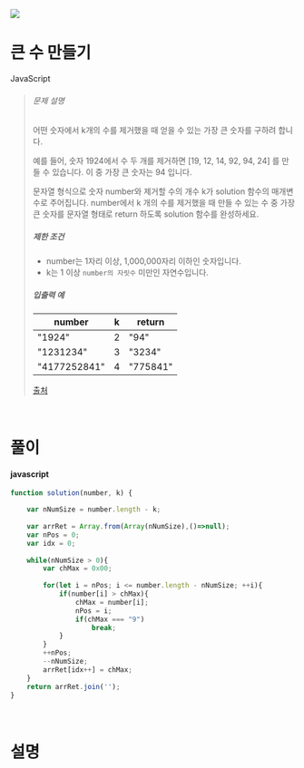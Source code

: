 ![](/img/programmers.png)

# 큰 수 만들기

JavaScript

>###### 문제 설명
>
>어떤 숫자에서 k개의 수를 제거했을 때 얻을 수 있는 가장 큰 숫자를 구하려 합니다.
>
>예를 들어, 숫자 1924에서 수 두 개를 제거하면 [19, 12, 14, 92, 94, 24] 를 만들 수 있습니다. 이 중 가장 큰 숫자는 94 입니다.
>
>문자열 형식으로 숫자 number와 제거할 수의 개수 k가 solution 함수의 매개변수로 주어집니다. number에서 k 개의 수를 제거했을 때 만들 수 있는 수 중 가장 큰 숫자를 문자열 형태로 return 하도록 solution 함수를 완성하세요.
>
>##### 제한 조건
>
>-   number는 1자리 이상, 1,000,000자리 이하인 숫자입니다.
>-   k는 1 이상 `number의 자릿수` 미만인 자연수입니다.
>
>##### 입출력 예
>
>| number | k | return |
>| --- | --- | --- |
>| "1924" | 2 | "94" |
>| "1231234" | 3 | "3234" |
>| "4177252841" | 4 | "775841" |
>
>[출처](http://hsin.hr/coci/archive/2011_2012/contest4_tasks.pdf)

<br/>

# 풀이

#### javascript
```javascript
function solution(number, k) {

    var nNumSize = number.length - k;
    
    var arrRet = Array.from(Array(nNumSize),()=>null);
    var nPos = 0;
    var idx = 0;
    
    while(nNumSize > 0){
        var chMax = 0x00;
        
        for(let i = nPos; i <= number.length - nNumSize; ++i){
            if(number[i] > chMax){
                chMax = number[i];
                nPos = i;
                if(chMax === "9")
                    break;
            }
        }
        ++nPos;
        --nNumSize;
        arrRet[idx++] = chMax;
    }
    return arrRet.join('');
}
```

<br/>

# 설명